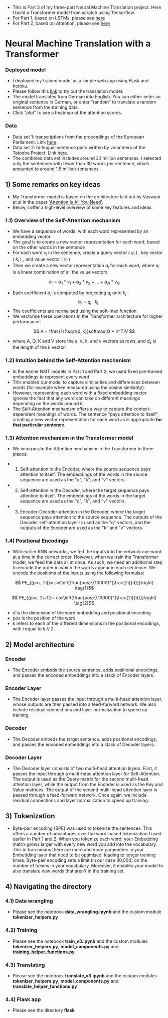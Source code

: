 - This is Part 3 of my three-part Neural Machine Translation project. Here I build a Transformer model from scratch using Tensorflow.
- For Part 1, based on LSTMs, please see [here](https://github.com/kyungoh22/nmt_lstm)
- For Part 2, based on Attention, please see [here](https://github.com/kyungoh22/nmt_attention)

# Neural Machine Translation with a Transformer 


### Deployed model
- I deployed my trained model as a simple web app using Flask and heroku. 
- Please follow this [link](https://transformer-translator-3.herokuapp.com/) to try out the translation model.
- The model translates from German into English. You can either enter an original sentence in German, or enter "random" to translate a random sentence from the training data.
- Click "plot" to see a heatmap of the attention scores.

### Data
- Data set 1: transcriptions from the proceedings of the European Parliament. Link [here](https://www.statmt.org/europarl/).
- Data set 2: bi-lingual sentence pairs written by volunteers of the Tatoeba Project. Link [here](http://www.manythings.org/bilingual/). 
- The combined data set includes around 2.1 million sentences. I selected only the sentences with fewer than 30 words per sentence, which amounted to around 1.5 million sentences.



## 1) Some remarks on key ideas

- My Transformer model is based on the architecture laid out by Vaswani et al in the paper ['Attention Is All You Need'](https://arxiv.org/abs/1706.03762). 
- Below, I offer a high-level overview of some key features and ideas. 

### 1.1) Overview of the Self-Attention mechanism

- We have a sequence of words, with each word represented by an embedding vector
- The goal is to create a new vector representation for each word, based on the other words in the sentence 
- For each word $x_i$ in the sentence, create a query vector ( $q_i$ ) , key vector ( $k_i$ ) , and value vector ( $v_i$ )
- Then we create a new vector representation $a_i$ for each word, where $a_i$ is a linear combination of all the value vectors: 

$$ a_i = \alpha_1 * v_1 + \alpha_2 * v_2 + ... + \alpha_N * v_N $$

- Each coefficient $\alpha_j$ is computed by projecting $q_i$ onto $k_j$ : $$\alpha_j = q_i \cdot k_j$$
- The coefficients are normalised using the soft-max function 
- We vectorise these operations in the Transformer architecture for higher performance: 

$$ A = \frac{1}{\sqrt{d_k}}softmax(Q * K^T)V $$

- where A, Q, K and V store the a, q, k, and v vectors as rows, and $d_k$ is the length of the k vector. 

### 1.2) Intuition behind the Self-Attention mechanism
- In the earlier NMT models in Part 1 and Part 2, we used fixed pre-trained embeddings to represent every word
- This enabled our model to capture similarities and differences between words (for example when measured using the cosine similarity). 
- However, representing each word with a fixed embedding vector ignores the fact that any word can take on different meanings depending on the words around it. 
- The Self-Attention mechanism offers a way to capture the context-dependent meanings of words. The sentence "pays attention to itself", creating a new vector representation for each word as is appropriate **for that particular sentence**.

### 1.3) Attention mechanism in the Transformer model

- We incorporate the Attention mechanism in the Transformer in three places: 

- 1) Self-attention in the Encoder, where the source sequence pays attention to itself. The embeddings of the words in the source sequence are used as the "q", "k", and "v" vectors. 
- 2) Self-attention in the Decoder, where the target sequence pays attention to itself. The embeddings of the words in the target sequence are used as the "q", "k", and "v" vectors.
- 3) Encoder-Decoder-attention in the Decoder, where the target sequence pays attention to the source sequence. The outputs of the Decoder self-attention layer is used as the "q" vectors, and the outputs of the Encoder are used as the "k" and "v" vectors. 

### 1.4) Positional Encodings
- With earlier RNN networks, we fed the inputs into the network one word at a time in the correct order. However, when we train the Transformer model, we feed the data all at once. As such, we need an additional step to encode the order in which the words appear in each sentence. We encode the positions of the inputs using the following formulas: 

$$
PE_{(pos, 2i)}= sin\left(\frac{pos}{{10000}^{\frac{2i}{d}}}\right)
\tag{1}$$

$$
PE_{(pos, 2i+1)}= cos\left(\frac{pos}{{10000}^{\frac{2i}{d}}}\right)
\tag{2}$$

* $d$ is the dimension of the word embedding and positional encoding
* $pos$ is the position of the word.
* $k$ refers to each of the different dimensions in the positional encodings, with $i$ equal to $k$ $//$ $2$.
  

## 2) Model architecture

### Encoder
- The Encoder embeds the source sentence, adds positional encodings, and passes the encoded embeddings into a stack of Encoder layers.

### Encoder Layer
- The Encoder layer passes the input through a multi-head attention layer, whose outputs are then passed into a feed-forward network. We also include residual connections and layer normalization to speed up training. 

### Decoder
- The Decoder embeds the target sentence, adds positional encodings, and passes the encoded embeddings into a stack of Decoder layers. 

### Decoder Layer
- The Decoder layer consists of two multi-head attention layers. First, it passes the input through a multi-head attention layer for Self-Attention. The output is used as the Query matrix for the second multi-head attention layer, while the output from the Encoder is used as the Key and Value matrices. The output of the second multi-head attention layer is passed through a feed-forward network. Once again, we include residual connections and layer normalization to speed up training. 


## 3) Tokenization
- Byte-pair encoding (BPE) was used to tokenize the sentences. This offers a number of advantages over the word-based tokenization I used earlier in Part 1 and 2. When you tokenize each word, your Embedding matrix grows larger with every new word you add into the vocabulary. This in turn means there are more and more parameters in your Embedding layer that need to be optimised, leading to longer training times. Byte-pair encoding sets a limit (in our case 30,000) on the number of tokens in your vocabulary. Moreover, it enables your model to also translate new words that aren't in the training set. 

## 4) Navigating the directory

### 4.1) Data wrangling
- Please see the notebook **data_wrangling.ipynb** and the custom module **tokenizer_helpers.py**

### 4.2) Training
- Please see the notebook **train_v3.ipynb** and the custom modules **tokenizer_helpers.py**, **model_components.py** and **training_helper_functions.py**

### 4.3) Translating
- Please see the notebook **translate_v3.ipynb** and the custom modules **tokenizer_helpers.py**, **model_components.py** and **translate_helper_functions.py**

### 4.4) Flask app
- Please see the directory **flask**

